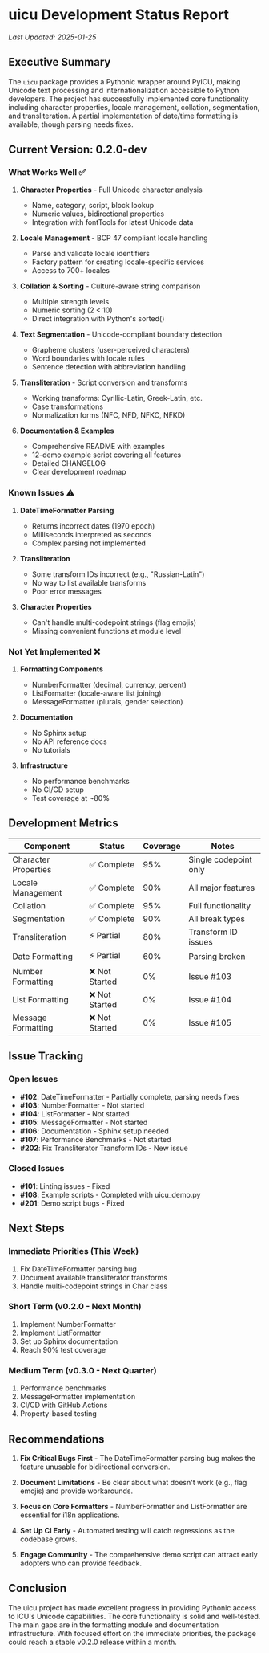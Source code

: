 # uicu Development Status Report

*Last Updated: 2025-01-25*

## Executive Summary

The `uicu` package provides a Pythonic wrapper around PyICU, making Unicode text processing and internationalization accessible to Python developers. The project has successfully implemented core functionality including character properties, locale management, collation, segmentation, and transliteration. A partial implementation of date/time formatting is available, though parsing needs fixes.

## Current Version: 0.2.0-dev

### What Works Well ✅

1. **Character Properties** - Full Unicode character analysis
   - Name, category, script, block lookup
   - Numeric values, bidirectional properties
   - Integration with fontTools for latest Unicode data

2. **Locale Management** - BCP 47 compliant locale handling
   - Parse and validate locale identifiers
   - Factory pattern for creating locale-specific services
   - Access to 700+ locales

3. **Collation & Sorting** - Culture-aware string comparison
   - Multiple strength levels
   - Numeric sorting (2 < 10)
   - Direct integration with Python's sorted()

4. **Text Segmentation** - Unicode-compliant boundary detection
   - Grapheme clusters (user-perceived characters)
   - Word boundaries with locale rules
   - Sentence detection with abbreviation handling

5. **Transliteration** - Script conversion and transforms
   - Working transforms: Cyrillic-Latin, Greek-Latin, etc.
   - Case transformations
   - Normalization forms (NFC, NFD, NFKC, NFKD)

6. **Documentation & Examples**
   - Comprehensive README with examples
   - 12-demo example script covering all features
   - Detailed CHANGELOG
   - Clear development roadmap

### Known Issues ⚠️

1. **DateTimeFormatter Parsing**
   - Returns incorrect dates (1970 epoch)
   - Milliseconds interpreted as seconds
   - Complex parsing not implemented

2. **Transliteration**
   - Some transform IDs incorrect (e.g., "Russian-Latin")
   - No way to list available transforms
   - Poor error messages

3. **Character Properties**
   - Can't handle multi-codepoint strings (flag emojis)
   - Missing convenient functions at module level

### Not Yet Implemented ❌

1. **Formatting Components**
   - NumberFormatter (decimal, currency, percent)
   - ListFormatter (locale-aware list joining)
   - MessageFormatter (plurals, gender selection)

2. **Documentation**
   - No Sphinx setup
   - No API reference docs
   - No tutorials

3. **Infrastructure**
   - No performance benchmarks
   - No CI/CD setup
   - Test coverage at ~80%

## Development Metrics

| Component | Status | Coverage | Notes |
|-----------|--------|----------|-------|
| Character Properties | ✅ Complete | 95% | Single codepoint only |
| Locale Management | ✅ Complete | 90% | All major features |
| Collation | ✅ Complete | 95% | Full functionality |
| Segmentation | ✅ Complete | 90% | All break types |
| Transliteration | ⚡ Partial | 80% | Transform ID issues |
| Date Formatting | ⚡ Partial | 60% | Parsing broken |
| Number Formatting | ❌ Not Started | 0% | Issue #103 |
| List Formatting | ❌ Not Started | 0% | Issue #104 |
| Message Formatting | ❌ Not Started | 0% | Issue #105 |

## Issue Tracking

### Open Issues
- **#102**: DateTimeFormatter - Partially complete, parsing needs fixes
- **#103**: NumberFormatter - Not started
- **#104**: ListFormatter - Not started
- **#105**: MessageFormatter - Not started
- **#106**: Documentation - Sphinx setup needed
- **#107**: Performance Benchmarks - Not started
- **#202**: Fix Transliterator Transform IDs - New issue

### Closed Issues
- **#101**: Linting issues - Fixed
- **#108**: Example scripts - Completed with uicu_demo.py
- **#201**: Demo script bugs - Fixed

## Next Steps

### Immediate Priorities (This Week)
1. Fix DateTimeFormatter parsing bug
2. Document available transliterator transforms
3. Handle multi-codepoint strings in Char class

### Short Term (v0.2.0 - Next Month)
1. Implement NumberFormatter
2. Implement ListFormatter
3. Set up Sphinx documentation
4. Reach 90% test coverage

### Medium Term (v0.3.0 - Next Quarter)
1. Performance benchmarks
2. MessageFormatter implementation
3. CI/CD with GitHub Actions
4. Property-based testing

## Recommendations

1. **Fix Critical Bugs First** - The DateTimeFormatter parsing bug makes the feature unusable for bidirectional conversion.

2. **Document Limitations** - Be clear about what doesn't work (e.g., flag emojis) and provide workarounds.

3. **Focus on Core Formatters** - NumberFormatter and ListFormatter are essential for i18n applications.

4. **Set Up CI Early** - Automated testing will catch regressions as the codebase grows.

5. **Engage Community** - The comprehensive demo script can attract early adopters who can provide feedback.

## Conclusion

The uicu project has made excellent progress in providing Pythonic access to ICU's Unicode capabilities. The core functionality is solid and well-tested. The main gaps are in the formatting module and documentation infrastructure. With focused effort on the immediate priorities, the package could reach a stable v0.2.0 release within a month.